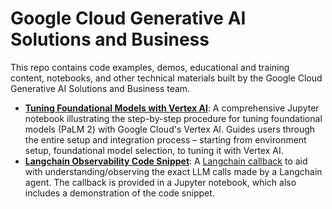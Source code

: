 # Google Cloud Generative AI Solutions and Business

This repo contains code examples, demos, educational and training content, notebooks, and other technical materials built by the Google Cloud Generative AI Solutions and Business team. 

* **[Tuning Foundational Models with Vertex AI](./assets/vertex_foundation_tuning/README.md)**: A comprehensive Jupyter notebook illustrating the step-by-step procedure for tuning foundational models (PaLM 2) with Google Cloud's Vertex AI. Guides users through the entire setup and integration process – starting from environment setup, foundational model selection, to tuning it with Vertex AI.
* **[Langchain Observability Code Snippet](./assets/langchain_observability_snippet/README.md)**: A [Langchain callback](https://python.langchain.com/docs/modules/callbacks/) to aid with understanding/observing the exact LLM calls made by a Langchain agent. The callback is provided in a Jupyter notebook, which also includes a demonstration of the code snippet.
